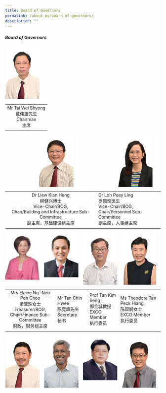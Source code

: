 ```yaml
---
title: Board of Governors
permalink: /about-us/board-of-governors/
description: ""
---
```

##### Board of Governors

<img style="width:22%" src="/images/chairman1.jpg">

|   |
|:-:|
| Mr Tai Wei Shyong  <br>戴伟雄先生  <br>Chairman  <br>主席  |
|   |

<img align="left" style="width:22%;margin-left:110px;" src="/images/vicechair3.jpg">
<img align="left" style="width:22%;margin-left:145px;" src="/images/vicechair4.jpg">
<br clear="left">

|   |   |
|:-:|---|
| Dr Liew Kian Heng  <br>柳健兴博士  <br>Vice-Chair/BOG,  <br>Chair/Building and Infrastructure Sub-Committee  <br>副主席，基础建设组主席  | Dr Loh Poey Ling  <br>罗佩玲医生  <br>Vice-Chair/BOG,  <br>Chair/Personnel Sub-Committee  <br>副主席，人事组主席  |
|   |   |

<img align="left" style="width:22%;margin-right:15px;" src="/images/finance.png">
<img align="left" style="width:22%;margin-right:15px;" src="/images/secretary1.png">
<img align="left" style="width:22%;margin-right:15px;" src="/images/excomem1.jpg">
<img align="left" style="width:22%;margin-right:15px;" src="/images/excomem2.jpg">
<br clear="left">

|   |   |   |   |
|:-:|---|---|---|
| Mrs Elaine Ng-Neo Poh Choo  <br>梁宝珠女士  <br>Treasurer/BOG,  <br>Chair/Finance Sub-Committee  <br>财政，财务组主席  | Mr Tan Chin Hwee  <br>陈竞辉先生  <br>Secretary  <br>秘书  | Prof Tan Kim Seng  <br>郑金城教授  <br>EXCO Member  <br>执行委员  | Ms Theodora Tan Peck Hiang  <br>陈碧娴女士  <br>EXCO Member  <br>执行委员  |
|   |   |   |   |

<img align="left" style="width:22%;margin-right:15px;" src="/images/member16.jpg">
<img align="left" style="width:22%;margin-right:15px;" src="/images/member17.jpg">
<img align="left" style="width:22%;margin-right:15px;" src="/images/member18.png">
<img align="left" style="width:22%;margin-right:15px;" src="/images/member19.jpg">
<br clear="left">